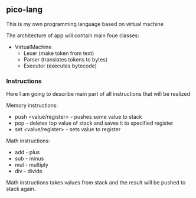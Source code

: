 ## pico-lang

This is my own programming language based on virtual machine

The architecture of app will contain main foue classes:

* VirtualMachine
   * Lexer (make token from text)
   * Parser (translates tokens to bytes)
   * Executor (executes bytecode)

### Instructions

Here I am going to describe main part of all instructions that will be realized

Memory instructions:

* push <value/register> - pushes some value to stack
* pop <register> - deletes top value of stack and saves it to specified register 
* set <register> <value/register> - sets value to register

Math instructions:

* add - plus
* sub - minus
* mul - multiply
* div - divide

Math instructions takes values from stack and the result will be pushed to stack again.